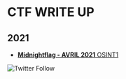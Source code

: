 # CTF WRITE UP

## 2021

 
* [**Midnightflag - AVRIL 2021** OSINT1](OSINT1.MD)


<img alt="Twitter Follow" src="https://img.shields.io/twitter/follow/jeanvivine?style=social">
